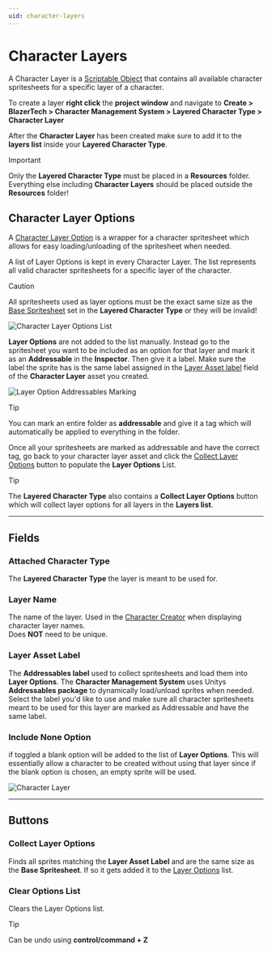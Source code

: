 ```yaml
---
uid: character-layers
---
```


# Character Layers
A Character Layer is a [Scriptable Object](https://docs.unity3d.com/6000.0/Documentation/Manual/class-ScriptableObject.html) that contains all available character spritesheets for a specific layer of a character.

To create a layer **right click** the **project window** and navigate to **Create > BlazerTech > Character Management System > Layered Character Type > Character Layer**

After the **Character Layer** has been created make sure to add it to the **layers list** inside your **Layered Character Type**.

> [!IMPORTANT]
> Only the **Layered Character Type** must be placed in a **Resources** folder. Everything else including **Character Layers** should be placed outside the **Resources** folder!

## Character Layer Options
A [Character Layer Option](xref:BlazerTech.CharacterManagement.Characters.CharacterLayerOption) is a wrapper for a character spritesheet which allows for easy loading/unloading of the spritesheet when needed.

A list of Layer Options is kept in every Character Layer. The list represents all valid character spritesheets for a specific layer of the character.

> [!CAUTION]
> All spritesheets used as layer options must be the exact same size as the [Base Spritesheet](xref:character-type-core#base-spritesheet) set in the **Layered Character Type** or they will be invalid!  

![Character Layer Options List](~/images/character-types/character-layers/character-layer-options-list.png)

**Layer Options** are not added to the list manually. Instead go to the spritesheet you want to be included as an option for that layer and mark it as an **Addressable** in the **Inspector**. Then give it a label. Make sure the label the sprite has is the same label assigned in the [Layer Asset label](#layer-asset-label) field of the **Character Layer** asset you created.

![Layer Option Addressables Marking](~/images/character-types/character-layers/layer-option-addressables-marking.png)


> [!TIP]
> You can mark an entire folder as **addressable** and give it a tag which will automatically be applied to everything in the folder.

Once all your spritesheets are marked as addressable and have the correct tag, go back to your character layer asset and click the [Collect Layer Options](#collect-layer-options) button to populate the **Layer Options** List.

> [!TIP]
> The **Layered Character Type** also contains a **Collect Layer Options** button which will collect layer options for all layers in the **Layers list**.

---

## Fields

### Attached Character Type
The **Layered Character Type** the layer is meant to be used for.

### Layer Name
The name of the layer. Used in the [Character Creator](xref:character-creator-overview) when displaying character layer names.  
Does **NOT** need to be unique.

### Layer Asset Label
The **Addressables label** used to collect spritesheets and load them into **Layer Options**. The **Character Management System** uses Unitys **Addressables package** to dynamically load/unload sprites when needed. Select the label you'd like to use and make sure all character spritesheets meant to be used for this layer are marked as Addressable and have the same label.

### Include None Option
if toggled a blank option will be added to the list of **Layer Options**. This will essentially allow a character to be created without using that layer since if the blank option is chosen, an empty sprite will be used.

![Character Layer](~/images/character-types/character-layers/character-layer.png)

---

## Buttons

### Collect Layer Options
Finds all sprites matching the **Layer Asset Label** and are the same size as the **Base Spritesheet**. If so it gets added it to the [Layer Options](#character-layer-options) list.

### Clear Options List
Clears the Layer Options list.

> [!TIP]
> Can be undo using **control/command + Z**